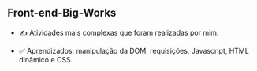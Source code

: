 ## Front-end-Big-Works

- ✍ Atividades mais complexas que foram realizadas por mim.

- ✅ Aprendizados: manipulação da DOM, requisições, Javascript, HTML dinâmico e CSS.
